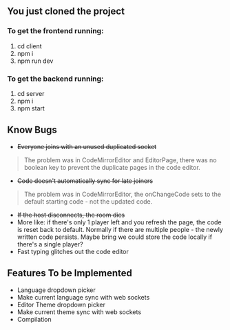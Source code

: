 ## You just cloned the project
### To get the frontend running:
1. cd client
2. npm i
3. npm run dev

### To get the backend running:
1. cd server
2. npm i 
3. npm start  

## Know Bugs
- ~~Everyone joins with an unused duplicated socket~~
> The problem was in CodeMirrorEditor and EditorPage, there was no boolean key to prevent the duplicate pages in the code editor.
- ~~Code doesn't automatically sync for late joiners~~
> The problem was in CodeMirrorEditor, the onChangeCode sets to the default starting code - not the updated code.

- ~~If the host disconnects, the room dies~~
- More like: if there's only 1 player left and you refresh the page, the code is reset back to default. Normally if there are multiple people - the newly written code persists. Maybe bring we could store the code locally if there's a single player?
- Fast typing glitches out the code editor

## Features To be Implemented
- Language dropdown picker
- Make current language sync with web sockets
- Editor Theme dropdown picker
- Make current theme sync with web sockets
- Compilation